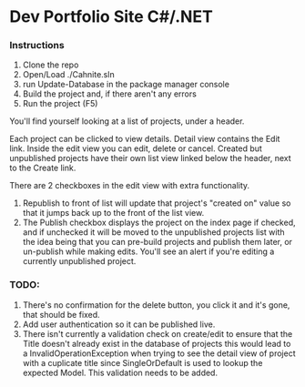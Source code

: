 # Dev Portfolio Site C#/.NET

### Instructions
1. Clone the repo
2. Open/Load ./Cahnite.sln
3. run Update-Database in the package manager console
4. Build the project and, if there aren't any errors
5. Run the project (F5)

You'll find yourself looking at a list of projects, under a header. 

Each project can be clicked to view details.
Detail view contains the Edit link.
Inside the edit view you can edit, delete or cancel.
Created but unpublished projects have their own list view linked below the header, next to the Create link.

There are 2 checkboxes in the edit view with extra functionality. 

1. Republish to front of list will update that project's "created on" value so that it jumps back up to the front of the list view.
2. The Publish checkbox displays the project on the index page if checked, and if unchecked it will be moved to the unpublished projects list with
the idea being that you can pre-build projects and publish them later, or un-publish while making edits. 
You'll see an alert if you're editing a currently unpublished project.

### TODO:

1. There's no confirmation for the delete button, you click it and it's gone, that should be fixed.
2. Add user authentication so it can be published live.
3. There isn't currently a validation check on create/edit to ensure that the Title doesn't already exist in the database of projects
this would lead to a InvalidOperationException when trying to see the detail view of project with a cuplicate title since SingleOrDefault is used to lookup the expected Model. This validation needs to be added.
